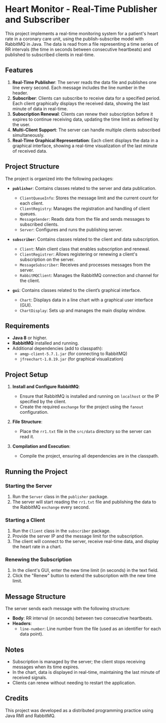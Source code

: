 # Heart Monitor - Real-Time Publisher and Subscriber

This project implements a real-time monitoring system for a patient's heart rate in a coronary care unit, using the publish-subscribe model with RabbitMQ in Java. The data is read from a file representing a time series of RR intervals (the time in seconds between consecutive heartbeats) and published to subscribed clients in real-time.

## Features

1. **Real-Time Publisher**: The server reads the data file and publishes one line every second. Each message includes the line number in the header.
2. **Subscriber**: Clients can subscribe to receive data for a specified period. Each client graphically displays the received data, showing the last minute of data in real-time.
3. **Subscription Renewal**: Clients can renew their subscription before it expires to continue receiving data, updating the time limit as defined by the user.
4. **Multi-Client Support**: The server can handle multiple clients subscribed simultaneously.
5. **Real-Time Graphical Representation**: Each client displays the data in a graphical interface, showing a real-time visualization of the last minute of received data.

## Project Structure

The project is organized into the following packages:

- **`publisher`**: Contains classes related to the server and data publication.
    - `ClientQueueInfo`: Stores the message limit and the current count for each client.
    - `ClientRegistry`: Manages the registration and handling of client queues.
    - `MessageSender`: Reads data from the file and sends messages to subscribed clients.
    - `Server`: Configures and runs the publishing server.

- **`subscriber`**: Contains classes related to the client and data subscription.
    - `Client`: Main client class that enables subscription and renewal.
    - `ClientRegistrer`: Allows registering or renewing a client's subscription on the server.
    - `MessageSubscriber`: Receives and processes messages from the server.
    - `RabbitMQClient`: Manages the RabbitMQ connection and channel for the client.

- **`gui`**: Contains classes related to the client’s graphical interface.
    - `Chart`: Displays data in a line chart with a graphical user interface (GUI).
    - `ChartDisplay`: Sets up and manages the main display window.

## Requirements

- **Java 8** or higher.
- **RabbitMQ** installed and running.
- Additional dependencies (add to classpath):
    - `amqp-client-5.7.1.jar` (for connecting to RabbitMQ)
    - `jfreechart-1.0.19.jar` (for graphical visualization)

## Project Setup

1. **Install and Configure RabbitMQ**:
    - Ensure that RabbitMQ is installed and running on `localhost` or the IP specified by the client.
    - Create the required `exchange` for the project using the `fanout` configuration.

2. **File Structure**:
    - Place the `rr1.txt` file in the `src/data` directory so the server can read it.

3. **Compilation and Execution**:
    - Compile the project, ensuring all dependencies are in the classpath.

## Running the Project

### Starting the Server

1. Run the `Server` class in the `publisher` package.
2. The server will start reading the `rr1.txt` file and publishing the data to the RabbitMQ `exchange` every second.

### Starting a Client

1. Run the `Client` class in the `subscriber` package.
2. Provide the server IP and the message limit for the subscription.
3. The client will connect to the server, receive real-time data, and display the heart rate in a chart.

### Renewing the Subscription

1. In the client's GUI, enter the new time limit (in seconds) in the text field.
2. Click the "Renew" button to extend the subscription with the new time limit.

## Message Structure

The server sends each message with the following structure:
- **Body**: RR interval (in seconds) between two consecutive heartbeats.
- **Headers**:
    - `line-number`: Line number from the file (used as an identifier for each data point).

## Notes

- Subscription is managed by the server; the client stops receiving messages when its time expires.
- In the chart, data is displayed in real-time, maintaining the last minute of received signals.
- Clients can renew without needing to restart the application.

## Credits

This project was developed as a distributed programming practice using Java RMI and RabbitMQ.
